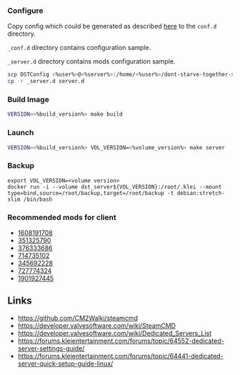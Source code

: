 ### Configure

Copy config which could be generated as described [here](https://accounts.klei.com/account/game/servers?game=DontStarveTogether) to the `conf.d` directory.

`_conf.d` directory contains configuration sample.

`_server.d` directory contains mods configuration sample.

```sh
scp DSTConfig <%user%>@<%server%>:/home/<%user%>/dont-starve-together-server/conf.d
cp -r _server.d server.d
```

### Build Image

```sh
VERSION=<%build_version%> make build
```

### Launch

```sh
VERSION=<%build_version%> VOL_VERSION=<%volume_version%> make server
```


### Backup

```
export VOL_VERSION=<volume version>
docker run -i --volume dst_server${VOL_VERSION}:/root/.klei --mount type=bind,source=/root/backup,target=/root/backup -t debian:stretch-slim /bin/bash
```

### Recommended mods for client

- [1608191708](https://steamcommunity.com/workshop/filedetails/?id=1608191708)
- [351325790](https://steamcommunity.com/sharedfiles/filedetails/?id=351325790)
- [376333686](https://steamcommunity.com/sharedfiles/filedetails/?id=376333686)
- [714735102](https://steamcommunity.com/sharedfiles/filedetails/?id=714735102)
- [345692228](https://steamcommunity.com/sharedfiles/filedetails/?id=345692228)
- [727774324](https://steamcommunity.com/sharedfiles/filedetails/?id=727774324)
- [1901927445](https://steamcommunity.com/sharedfiles/filedetails/?id=1901927445)

## Links

- https://github.com/CM2Walki/steamcmd
- https://developer.valvesoftware.com/wiki/SteamCMD
- https://developer.valvesoftware.com/wiki/Dedicated_Servers_List
- https://forums.kleientertainment.com/forums/topic/64552-dedicated-server-settings-guide/
- https://forums.kleientertainment.com/forums/topic/64441-dedicated-server-quick-setup-guide-linux/
